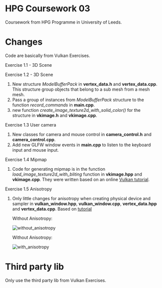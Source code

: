 # HPG Coursework 03
Coursework from HPG Programme in University of Leeds.

# Changes
Code are basically from Vulkan Exercises.

Exercise 1.1 - 3D Scene

Exercise 1.2 - 3D Scene
1. New structure _ModelBufferPack_ in **vertex_data.h** and **vertex_data.cpp**. This structure group objects that belong to a sub mesh from a mesh mesh.
2. Pass a group of instances from _ModelBufferPack_ structure to the function _record_commands_ in **main.cpp**.
3. new function _create_image_texture2d_with_solid_color()_ for the structure in **vkimage.h** and **vkimage.cpp**.

Exercise 1.3 User camera
1.  New classes for camera and mouse control in **camera_control.h** and **camera_control.cpp**.
2.  Add new GLFW window events in **main.cpp** to listen to the keyboard input and mouse input.

Exercise 1.4 Mipmap
1. Code for generating mipmap is in the function _load_image_texture2d_with_bliting_ function in **vkimage.hpp** and **vkimage.cpp**. They were written based on an online [Vulkan tutorial](https://vulkan-tutorial.com/Generating_Mipmaps).

Exercise 1.5 Anisotropy
1. Only little changes for anisotropy when creating physical device and sampler in **vulkan_window.hpp**, **vulkan_window.cpp**, **vertex_data.hpp** and **vertex_data.cpp**. Based on [tutorial](https://vulkan-tutorial.com/Texture_mapping/Image_view_and_sampler#page_Anisotropy-device-feature)

    Without Anisotropy:

    ![without_anisotropy](.\PNGs\without_anisotropy.png)

    Without Anisotropy:

    ![with_anisotropy](.\PNGs\with_anisotropy.png)

    


# Third party lib
Only use the third party lib from Vulkan Exercises.